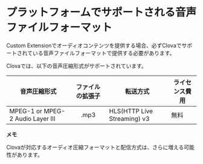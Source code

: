 <!-- Note! This content includes shared parts. Therefore, when you update this, you should beware of synchronization. -->

# プラットフォームでサポートされる音声ファイルフォーマット

Custom Extensionでオーディオコンテンツを提供する場合、必ずClovaでサポートされている音声ファイルフォーマットで提供する必要があります。

<!-- Start of the shared content: SupportedAudioFormat -->

Clovaでは、以下の音声圧縮形式がサポートされています。

| 音声圧縮形式                     | ファイルの拡張子 | 転送方式                       | ライセンス費用 |
|----------------------------------|:--------:|-------------------------------|-----------|
| MPEG-1 or MPEG-2 Audio Layer III | .mp3     | HLS(HTTP Live Streaming) v3   | 無料       |

<div class="note">
  <p><strong>メモ</strong></p>
  <p>Clovaが対応するオーディオ圧縮フォーマットと配信方式は、さらに増える可能性があります。</p>
</div>

<!-- End of the shared content -->
